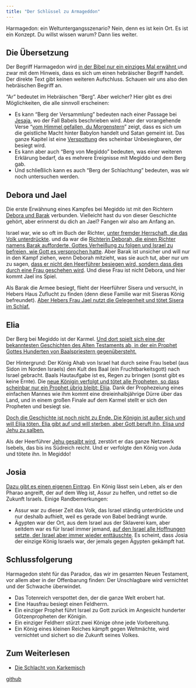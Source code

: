 ```yaml
---
title: "Der Schlüssel zu Armageddon"
---
```



Harmagedon: ein Weltuntergangsszenario? Nein, denn es ist kein Ort. Es ist ein Konzept. Du willst wissen warum? Dann lies weiter.


## Die Übersetzung

<a name="8763"></a>
Der Begriff Harmagedon wird [in der Bibel nur ein einziges Mal erwähnt ](https://www.bibleserver.com/SLT/Offenbarung16%2C16)und zwar mit dem Hinweis, dass es sich um einen hebräischer Begriff handelt. Der direkte Text gibt keinen weiteren Aufschluss. Schauen wir uns also den hebräischen Begriff an.

“Ar” bedeutet im Hebräischen “Berg”. Aber welcher? Hier gibt es drei Möglichkeiten, die alle sinnvoll erscheinen:

- Es kann “Berg der Versammlung” bedeuten nach einer Passage bei [Jesaja](https://www.bibleserver.com/SLT/Jesaja14%2C13), wo der Fall Babels beschrieben wird. Aber der vorangehende Verse “[vom Himmel gefallen, du Morgenstern](https://www.bibleserver.com/SLT/Jesaja14%2C12)” zeigt, dass es sich um die geistliche Macht hinter Babylon handelt und Satan gemeint ist. Das ganze Kapitel ist eine [Verspottung](https://www.bibleserver.com/SLT/Jesaja14%2C3-4) des scheinbar Unbesiegbaren, der besiegt wird.
- Es kann aber auch “Berg von Megiddo” bedeuten, was einer weiteren Erklärung bedarf, da es mehrere Ereignisse mit Megiddo und dem Berg gab.
- Und schließlich kann es auch “Berg der Schlachtung” bedeuten, was wir noch untersuchen werden.



## Debora und Jael

<a name="adae"></a>
Die erste Erwähnung eines Kampfes bei Megiddo ist mit den Richtern [Debora und Barak](https://www.bibleserver.com/SLT/Richter4) verbunden. Vielleicht hast du von dieser Geschichte gehört, aber erinnerst du dich an Jael? Fangen wir also am Anfang an.

Israel war, wie so oft im Buch der Richter, [unter fremder Herrschaft, die das Volk unterdrückte](https://www.bibleserver.com/SLT/Richter4%2C1-3). und da war die [Richterin Deborah, die einen Richter namens Barak aufforderte, Gottes Verheißung zu folgen und Israel zu befreien, wie Gott es versprochen hatte](https://www.bibleserver.com/SLT/Richter4%2C3-7). Aber Barak ist unsicher und will nur in den Kampf ziehen, wenn Deborah mitzieht, was sie auch tut, aber nur um zu sagen, [dass er nicht den Heerführer besiegen wird, sondern dass dies durch eine Frau geschehen wird](https://www.bibleserver.com/SLT/Richter4%2C8-9). Und diese Frau ist nicht Debora, und hier kommt Jael ins Spiel.

Als Barak die Armee besiegt, flieht der Heerführer Sisera und versucht, in Hebers Haus Zuflucht zu finden (denn diese Familie war mit Siseras König befreundet). [Aber Hebers Frau Jael nutzt die Gelegenheit und tötet Sisera im Schlaf.](https://www.bibleserver.com/SLT/Richter4%2C15-21)


## Elia

<a name="5f7a"></a>
Der Berg bei Megiddo ist der Karmel. [Und dort spielt sich eine der bekanntesten Geschichten des Alten Testaments ab, in der ein Prophet Gottes Hunderten von Baalspriestern gegenübersteht.](https://www.bibleserver.com/SLT/1.K%C3%B6nige18)

Der Hintergrund: Der König Ahab von Israel hat durch seine Frau Isebel (aus Sidon im Norden Israels) den Kult des Baal (ein Fruchtbarkeitsgott) nach Israel gebracht. Baals Hautaufgabe ist es, Regen zu bringen (sonst gibt es keine Ernte). Die [neue Königin verfolgt und tötet alle Propheten, so dass scheinbar nur ein Prophet übrig bleibt: Elija](https://www.bibleserver.com/SLT/1.K%C3%B6nige19%2C10). Dank der Prophezeiung eines einfachen Mannes wie ihm kommt eine dreieinhalbjährige Dürre über das Land, und in einem großen Finale auf dem Karmel stellt er sich den Propheten und besiegt sie.

[Doch die Geschichte ist noch nicht zu Ende. Die Königin ist außer sich und will Elija töten. Elia gibt auf und will sterben, aber Gott beruft ihn, Elisa und Jehu zu salben.](https://www.bibleserver.com/SLT/1.K%C3%B6nige19)

Als der Heerführer [Jehu gesalbt wird](https://www.bibleserver.com/SLT/2.K%C3%B6nige9), zerstört er das ganze Netzwerk Isebels, das bis ins Südreich reicht. Und er verfolgte den König von Juda und tötete ihn. In Megiddo!


## Josia

<a name="2a48"></a>
[Dazu gibt es einen eigenen Eintrag](../../../content/bowls/expl/armageddon-and-the-battle-of-karkemish/index.html). Ein König lässt sein Leben, als er den Pharao angreift, der auf dem Weg ist, Assur zu helfen, und rettet so die Zukunft Israels. Einige Randbemerkungen:

- Assur war zu dieser Zeit das Volk, das Israel ständig unterdrückte und nur deshalb aufhielt, weil es gerade von Babel bedrängt wurde.
- Ägypten war der Ort, aus dem Israel aus der Sklaverei kam, aber seitdem war es für Israel immer jemand, [auf den Israel alle Hoffnungen setzte, der Israel aber immer wieder enttäuschte](https://www.bibleserver.com/SLT/2.K%C3%B6nige18%2C21). Es scheint, dass Josia der einzige König Israels war, der jemals gegen Ägypten gekämpft hat.



## Schlussfolgerung

<a name="6c2d"></a>
Harmagedon steht für das Paradox, das wir im gesamten Neuen Testament, vor allem aber in der Offenbarung finden: Der Unschlagbare wird vernichtet und der Schwache überwindet.

- Das Totenreich verspottet den, der die ganze Welt erobert hat.
- Eine Hausfrau besiegt einen Feldherrn.
- Ein einziger Prophet führt Israel zu Gott zurück im Angesicht hunderter Götzenpropheten der Königin.
- Ein einziger Feldherr stürzt zwei Könige ohne jede Vorbereitung.
- Ein König eines kleinen Reiches kämpft gegen Weltmächte, wird vernichtet und sichert so die Zukunft seines Volkes.



## Zum Weiterlesen

<a name="ea65"></a>
- [Die Schlacht von Karkemisch](../../../content/bowls/expl/armageddon-and-the-battle-of-karkemish/index.html)




[github](https://github.com/revelation-today/revelation-today/blob/main/exampleSite/content/docs/content/bowls/expl/the-key-to-armageddon.de.md)
